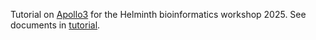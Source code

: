 Tutorial on [Apollo3](jbrowse_data/master.gff) for the Helminth bioinformatics workshop 2025. See documents in [tutorial](tutorial).

